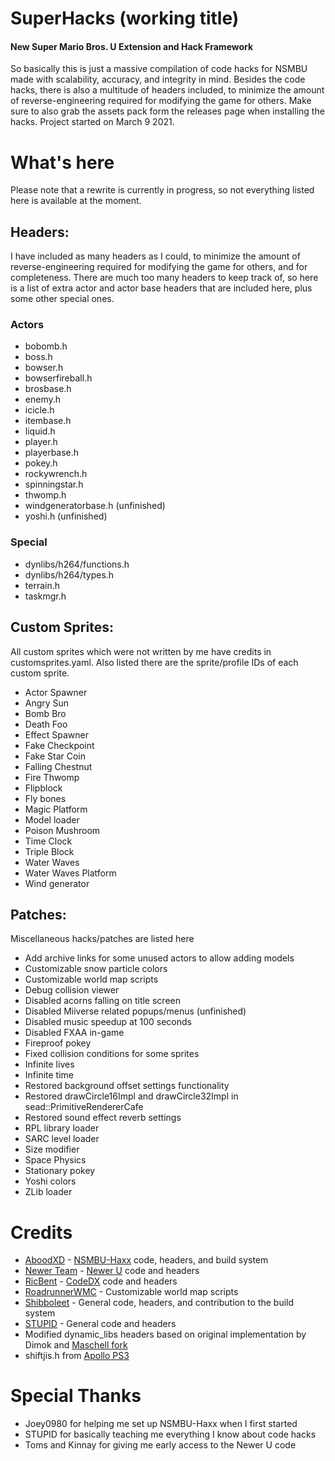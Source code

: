 # SuperHacks (working title)
#### New Super Mario Bros. U Extension and Hack Framework
So basically this is just a massive compilation of code hacks for NSMBU made with scalability, accuracy, and integrity in mind. Besides the code hacks, there is also a multitude of headers included, to minimize the amount of reverse-engineering required for modifying the game for others. Make sure to also grab the assets pack form the releases page when installing the hacks.
Project started on March 9 2021.

# What's here
Please note that a rewrite is currently in progress, so not everything listed here is available at the moment.
## Headers:
I have included as many headers as I could, to minimize the amount of reverse-engineering required for modifying the game for others, and for completeness. There are much too many headers to keep track of, so here is a list of extra actor and actor base headers that are included here, plus some other special ones.
### Actors
* bobomb.h
* boss.h
* bowser.h
* bowserfireball.h
* brosbase.h
* enemy.h
* icicle.h
* itembase.h
* liquid.h
* player.h
* playerbase.h
* pokey.h
* rockywrench.h
* spinningstar.h
* thwomp.h
* windgeneratorbase.h (unfinished)
* yoshi.h (unfinished)
### Special
* dynlibs/h264/functions.h
* dynlibs/h264/types.h
* terrain.h
* taskmgr.h
## Custom Sprites:
All custom sprites which were not written by me have credits in customsprites.yaml. Also listed there are the sprite/profile IDs of each custom sprite.
* Actor Spawner
* Angry Sun
* Bomb Bro
* Death Foo
* Effect Spawner
* Fake Checkpoint
* Fake Star Coin
* Falling Chestnut
* Fire Thwomp
* Flipblock
* Fly bones
* Magic Platform
* Model loader
* Poison Mushroom
* Time Clock
* Triple Block
* Water Waves
* Water Waves Platform
* Wind generator
## Patches:
Miscellaneous hacks/patches are listed here
* Add archive links for some unused actors to allow adding models
* Customizable snow particle colors
* Customizable world map scripts
* Debug collision viewer
* Disabled acorns falling on title screen
* Disabled Miiverse related popups/menus (unfinished)
* Disabled music speedup at 100 seconds
* Disabled FXAA in-game
* Fireproof pokey
* Fixed collision conditions for some sprites
* Infinite lives
* Infinite time
* Restored background offset settings functionality
* Restored drawCircle16Impl and drawCircle32Impl in sead::PrimitiveRendererCafe
* Restored sound effect reverb settings
* RPL library loader
* SARC level loader
* Size modifier
* Space Physics
* Stationary pokey
* Yoshi colors
* ZLib loader

# Credits
* [AboodXD](https://github.com/aboood40091) - [NSMBU-Haxx](https://github.com/aboood40091/NSMBU-haxx) code, headers, and build system
* [Newer Team](https://github.com/Newer-Team) - [Newer U](https://github.com/Newer-Team/NewerSMBU) code and headers
* [RicBent](https://github.com/RicBent) - [CodeDX](https://github.com/RicBent/codedx) code and headers
* [RoadrunnerWMC](https://github.com/RoadrunnerWMC) - Customizable world map scripts
* [Shibboleet](https://github.com/shibbo) - General code, headers, and contribution to the build system
* [STUPID](https://github.com/stupidestmodder) - General code and headers
* Modified dynamic_libs headers based on original implementation by Dimok and [Maschell fork](https://github.com/Maschell/dynamic_libs)
* shiftjis.h from [Apollo PS3](https://github.com/bucanero/apollo-ps3/blob/master/include/shiftjis.h)

# Special Thanks
* Joey0980 for helping me set up NSMBU-Haxx when I first started
* STUPID for basically teaching me everything I know about code hacks
* Toms and Kinnay for giving me early access to the Newer U code

